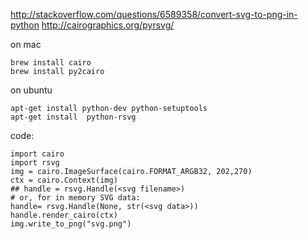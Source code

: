 http://stackoverflow.com/questions/6589358/convert-svg-to-png-in-python
http://cairographics.org/pyrsvg/

on mac 

	brew install cairo
	brew install py2cairo
	
on ubuntu

	apt-get install python-dev python-setuptools
	apt-get install  python-rsvg

code:

	import cairo
	import rsvg	
	img = cairo.ImageSurface(cairo.FORMAT_ARGB32, 202,270)	
	ctx = cairo.Context(img)	
	## handle = rsvg.Handle(<svg filename>)
	# or, for in memory SVG data:
	handle= rsvg.Handle(None, str(<svg data>))	
	handle.render_cairo(ctx)	
	img.write_to_png("svg.png")
	
	